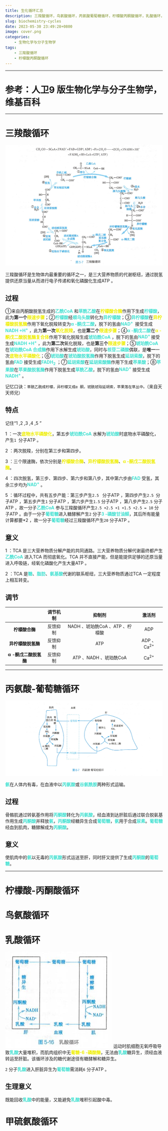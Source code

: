 ```yaml
---
title: 生化循环汇总
description: 三羧酸循环，鸟氨酸循环，丙氨酸葡萄糖循环，柠檬酸丙酮酸循环，乳酸循环，甲硫氨酸循环
slug: biochemistry-cycles
date: 2023-05-30 23:49:28+0800
image: cover.png
categories:
    - 生物化学与分子生物学
tags:
    - 三羧酸循环
    - 柠檬酸丙酮酸循环
---
```


***

# 参考：人卫9 版生物化学与分子生物学，维基百科
***
# 三羧酸循环

![图源9 版生化教材P 100](TCA-cycle.png)



三羧酸循环是生物体内最重要的循环之一，是三大营养物质的代谢枢纽，通过脱氢提供还原当量从而进行电子传递和氧化磷酸化生成ATP 。

## 过程

①来自丙酮酸脱氢生成的<font color=#40e0d0>**乙酰CoA**</font> 和<font color=#40e0d0>**草酰乙酸**</font>在<font color=#eeee00>**柠檬酸合酶**</font>作用下生成<font color=#40e0d0>**柠檬酸**</font>，此为**第一个**<font color=#eeee00>**限速步骤**</font>；②<font color=#40e0d0>**柠檬酸**</font>经<font color=#40e0d0>**顺乌头酸**</font>转化为<font color=#40e0d0>**异柠檬酸**</font>；③<font color=#40e0d0>**异柠檬酸**</font>在<font color=#eeee00>**异柠檬酸脱氢酶**</font>作用下氧化脱羧转变为<font color=#40e0d0>**α -酮戊二酸**</font>，脱下的氢由<font color=#40e0d0>**NAD<sup>+ </sup>**</font> 接受生成<font color=#40e0d0>**NADH +H<sup>+</sup>**</font> ，此为**第一次**<font color=#eeee00>**氧化脱羧**</font>，也是**第二个**<font color=#eeee00>**限速步骤**</font>；④<font color=#40e0d0>**α -酮戊二酸**</font>在<font color=#eeee00>**α -酮戊二酸脱氢酶复合体**</font>作用下氧化脱羧生成<font color=#40e0d0>**琥珀酰CoA**</font> ，脱下的氢由<font color=#40e0d0>**NAD<sup>+ </sup>**</font> 接受生成<font color=#40e0d0>**NADH +H<sup>+</sup>**</font> ，此为**第二次**氧化脱羧，也是**第三个**<font color=#eeee00>**限速步骤**</font>；⑤<font color=#40e0d0>**琥珀酰CoA**</font> 在<font color=#40e0d0>**琥珀酰CoA 合成酶**</font>作用下水解生成<font color=#40e0d0>**琥珀酸**</font>，同时与<font color=#40e0d0>**核苷二磷酸**</font>偶联，是**唯一**一次<font color=#eeee00>**底物水平磷酸化**</font>；⑥<font color=#40e0d0>**琥珀酸**</font>在<font color=#40e0d0>**琥珀酸脱氢酶**</font>作用下脱氢生成<font color=#40e0d0>**延胡索酸**</font>，脱下的氢由<font color=#40e0d0>**FAD**</font> 接受生成<font color=#40e0d0>**FADH<sub>2</sub>**</font> ；⑦<font color=#40e0d0>**延胡索酸**</font>在<font color=#40e0d0>**延胡索酸酶**</font>作用下生成<font color=#40e0d0>**苹果酸**</font>；⑧<font color=#40e0d0>**苹果酸**</font>在<font color=#40e0d0>**苹果酸脱氢酶**</font>作用下脱氢生成<font color=#40e0d0>**草酰乙酸**</font>，脱下的氢由<font color=#40e0d0>**NAD<sup>+</sup>**</font> 接受生成<font color=#40e0d0>**NADH<sup>+</sup>**</font> 。

记忆口诀：`草酰乙酰成柠檬，异柠檬又成α 酮，琥酰琥珀延胡索，苹果落在草丛中。`（来自天天师兄）

## 特点

记住“1 ,2 ,3 ,4 ,5 ”

1 ：一次<font color=#eeee00>**底物水平磷酸化**</font>，第五步<font color=#40e0d0>**琥珀酰CoA**</font> 水解为<font color=#40e0d0>**琥珀酸**</font>时底物水平磷酸化，产生`1 `分子ATP 。

2 ：两次脱羧，分别在第三步和第四步。

3 ：三个限速酶，依次分别是<font color=#eeee00>**柠檬酸合酶**</font>、<font color=#eeee00>**异柠檬酸脱氢酶**</font>、<font color=#eeee00>**α -酮戊二酸脱氢酶**</font>。

4 ：四次脱氢，第三步、第四步、第六步和第八步，其中第六步由<font color=#40e0d0>**FAD**</font> 受氢，其余三步均为<font color=#40e0d0>**NAD<sup>+</sup>**</font> 。

5 ：循环过程中，共有五步产能：第三步产生`2.5 ` 分子ATP ，第四步产生`2.5 `分子ATP ，第五步产生`1` 分子ATP ，第六步产生`1.5` 分子ATP ，第八步产生`2.5` 分子ATP ，故一分子<font color=#40e0d0>**乙酰CoA**</font> 参与三羧酸循环产生`2.5 +2.5 +1 +1.5 +2.5 = 10` 分子ATP 。由于一分子<font color=#40e0d0>**葡萄糖**</font>进入糖酵解产生`2` 分子<font color=#40e0d0>**3 -磷酸甘油醛**</font>，其后所有能量计算都要*2 ，故一分子<font color=#40e0d0>**葡萄糖**</font>经过三羧酸循环产生`20` 分子ATP 。

## 意义

1 ：TCA 是三大营养物质分解产能的共同通路。三大营养物质分解代谢最终都产生<font color=#40e0d0>**乙酰CoA**</font> 进入TCA 而彻底氧化。TCA 并不直接产能，但是能提供足够的还原当量进入呼吸链，经氧化磷酸化产生大量ATP 。

2 ：TCA 是<font color=#40e0d0>**糖**</font>、<font color=#40e0d0>**脂肪**</font>、<font color=#40e0d0>**氨基酸**</font>代谢的联系枢纽，三大营养物质通过TCA 一定程度上相互转变。

## 调节

||调节机制|抑制剂|激活剂|
|:--:|:--:|:--:|:--:|
|**柠檬酸合酶**|反馈抑制|NADH 、琥珀酰CoA 、ATP 、柠檬酸|ADP|
|**异柠檬酸脱氢酶**|反馈抑制|ATP|ADP 、Ca<sup>2+</sup>|
|**α -酮戊二酸脱氢酶**|反馈抑制|ATP 、NADH 、琥珀酰CoA|Ca<sup>2+</sup>|

***

# 丙氨酸-葡萄糖循环

![图源9 版生化教材P 182](glu-ala-cycle.png)

<font color=#40e0d0>**氨**</font>在人体内有毒，在血液中以<font color=#40e0d0>**丙氨酸**</font>或<font color=#40e0d0>**谷氨酰胺**</font>两种形式运输。

## 过程

骨骼肌通过转氨基作用将<font color=#40e0d0>**丙酮酸**</font>转化为<font color=#40e0d0>**丙氨酸**</font>，经血液到达肝脏后通过联合脱氨基作用生成<font color=#40e0d0>**丙酮酸**</font>并释放<font color=#40e0d0>**氨**</font>，<font color=#40e0d0>**丙酮酸**</font>经糖异生合成<font color=#40e0d0>**葡萄糖**</font>，<font color=#40e0d0>**氨**</font>用于合成<font color=#40e0d0>**尿素**</font>。<font color=#40e0d0>**葡萄糖**</font>经血到肌肉，糖酵解成为<font color=#40e0d0>**丙酮酸**</font>。

## 意义

使肌肉中的<font color=#40e0d0>**氨**</font>以无毒的<font color=#40e0d0>**丙氨酸**</font>形式运送至肝，同时肝又提供了生成<font color=#40e0d0>**丙酮酸**</font>的<font color=#40e0d0>**葡萄糖**</font>。

***

# 柠檬酸-丙酮酸循环

# 鸟氨酸循环



# 乳酸循环
![图源9 版生化教材P 115](cori-cycle.jpg)
运动时肌细胞无氧呼吸导致<font color=#40e0d0>**乳酸**</font>大量堆积，而肌肉组织中无<font color=#eeee00>**葡糖-6 -磷酸酶**</font>，无法由<font color=#40e0d0>**乳酸**</font>糖异生，须经血液转运至肝脏。该循环涉及的糖代谢途径有糖酵解和糖异生。

`2` 分子<font color=#40e0d0>**乳酸**</font>进入肝脏异生为<font color=#40e0d0>**葡萄糖**</font>需消耗`6` 分子ATP 。

## 生理意义

既能回收<font color=#40e0d0>**乳酸**</font>中的能量，又能避免<font color=#40e0d0>**乳酸**</font>堆积引起酸中毒。

# 甲硫氨酸循环

